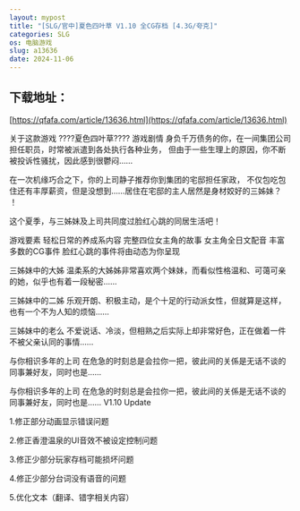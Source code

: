 ```yaml
---
layout: mypost
title: "[SLG/官中]夏色四叶草 V1.10 全CG存档 [4.3G/夸克]"
categories: SLG
os: 电脑游戏
slug: a13636
date: 2024-11-06
---
```


## 下载地址：

[https://qfafa.com/article/13636.html](https://qfafa.com/article/13636.html)

关于这款游戏
????夏色四叶草????
游戏剧情
身负千万债务的你，在一间集团公司担任职员，时常被派遣到各处执行各种业务，
但由于一些生理上的原因，你不断被投诉性骚扰，因此感到很鬱闷……

在一次机缘巧合之下，你的上司静子推荐你到集团的宅邸担任家政，
不仅包吃包住还有丰厚薪资，但是没想到……居住在宅邸的主人居然是身材姣好的三姊妹？ ！

这个夏季，与三姊妹及上司共同度过脸红心跳的同居生活吧！

游戏要素
轻松日常的养成系内容
完整四位女主角的故事
女主角全日文配音
丰富多数的CG事件
脸红心跳的事件将由动态为你呈现

三姊妹中的大姊
温柔系的大姊姊非常喜欢两个妹妹，而看似性格温和、可蔼可亲的她，似乎也有着一段秘密……

三姊妹中的二姊
乐观开朗、积极主动，是个十足的行动派女性，但就算是这样，也有一个不为人知的烦恼……

三姊妹中的老么
不爱说话、冷淡，但相熟之后实际上却非常好色，正在做着一件不被父亲认同的事情……

与你相识多年的上司
在危急的时刻总是会拉你一把，彼此间的关係是无话不谈的同事兼好友，同时也是……

与你相识多年的上司
在危急的时刻总是会拉你一把，彼此间的关係是无话不谈的同事兼好友，同时也是……
V1.10 Update

1.修正部分动画显示错误问题

2.修正香澄温泉的UI音效不被设定控制问题

3.修正少部分玩家存档可能损坏问题

4.修正少部分台词没有语音的问题

5.优化文本（翻译、错字相关内容）